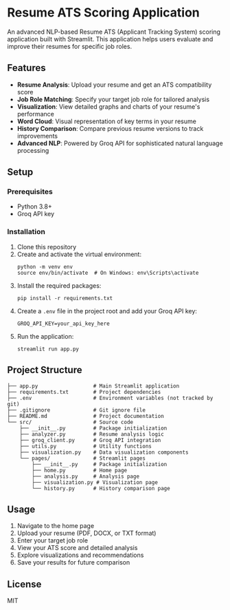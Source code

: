 # Resume ATS Scoring Application

An advanced NLP-based Resume ATS (Applicant Tracking System) scoring application built with Streamlit. This application helps users evaluate and improve their resumes for specific job roles.

## Features

- **Resume Analysis**: Upload your resume and get an ATS compatibility score
- **Job Role Matching**: Specify your target job role for tailored analysis
- **Visualization**: View detailed graphs and charts of your resume's performance
- **Word Cloud**: Visual representation of key terms in your resume
- **History Comparison**: Compare previous resume versions to track improvements
- **Advanced NLP**: Powered by Groq API for sophisticated natural language processing

## Setup

### Prerequisites

- Python 3.8+
- Groq API key

### Installation

1. Clone this repository
2. Create and activate the virtual environment:
   ```
   python -m venv env
   source env/bin/activate  # On Windows: env\Scripts\activate
   ```
3. Install the required packages:
   ```
   pip install -r requirements.txt
   ```
4. Create a `.env` file in the project root and add your Groq API key:
   ```
   GROQ_API_KEY=your_api_key_here
   ```
5. Run the application:
   ```
   streamlit run app.py
   ```

## Project Structure

```
├── app.py                  # Main Streamlit application
├── requirements.txt        # Project dependencies
├── .env                    # Environment variables (not tracked by git)
├── .gitignore              # Git ignore file
├── README.md               # Project documentation
└── src/                    # Source code
    ├── __init__.py         # Package initialization
    ├── analyzer.py         # Resume analysis logic
    ├── groq_client.py      # Groq API integration
    ├── utils.py            # Utility functions
    ├── visualization.py    # Data visualization components
    └── pages/              # Streamlit pages
        ├── __init__.py     # Package initialization
        ├── home.py         # Home page
        ├── analysis.py     # Analysis page
        ├── visualization.py # Visualization page
        └── history.py      # History comparison page
```

## Usage

1. Navigate to the home page
2. Upload your resume (PDF, DOCX, or TXT format)
3. Enter your target job role
4. View your ATS score and detailed analysis
5. Explore visualizations and recommendations
6. Save your results for future comparison

## License

MIT
